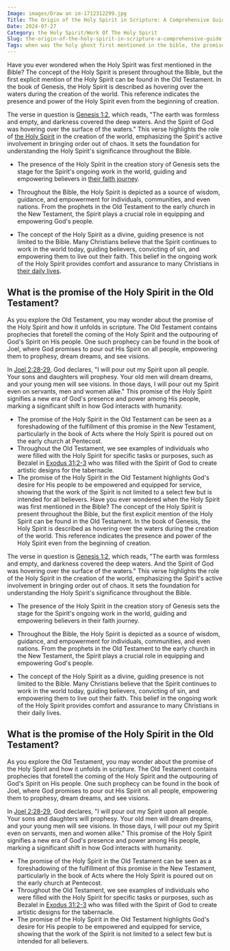 ```yaml
---
Image: images/Draw an im-1712312299.jpg
Title: The Origin of the Holy Spirit in Scripture: A Comprehensive Guide
Date: 2024-07-27
Category: the Holy Spirit/Work Of The Holy Spirit
Slug: the-origin-of-the-holy-spirit-in-scripture-a-comprehensive-guide
Tags: when was the holy ghost first mentioned in the bible, the promise of the holy spirit in the old testament, when was the holy spirit first mentioned in the bible, the first mention of the holy spirit in the bible, when is holy spirit first mentioned in bible, verses about the holy spirit in the old testament, did the holy spirit exist in the old testament, holy spirit in the old testament verses, the holy spirit, work of the holy spirit
---
```

Have you ever wondered when the Holy Spirit was first mentioned in the Bible? The concept of the Holy Spirit is present throughout the Bible, but the first explicit mention of the Holy Spirit can be found in the Old Testament. In the book of Genesis, the Holy Spirit is described as hovering over the waters during the creation of the world. This reference indicates the presence and power of the Holy Spirit even from the beginning of creation.

The verse in question is [Genesis 1:2](https://www.bibleref.com/Genesis/1/Genesis-1-2.html), which reads, "The earth was formless and empty, and darkness covered the deep waters. And the Spirit of God was hovering over the surface of the waters." This verse highlights the role of [the Holy Spirit](/praying-for-a-sick-friend-discovering-hope-and-comfort-through-faith) in the creation of the world, emphasizing the Spirit's active involvement in bringing order out of chaos. It sets the foundation for understanding the Holy Spirit's significance throughout the Bible.

- The presence of the Holy Spirit in the creation story of Genesis sets the stage for the Spirit's ongoing work in the world, guiding and empowering believers in [their faith journey](/ultimate-guide-to-planning-engaging-and-fruitful-bible-studies-for-small-groups).
  
- Throughout the Bible, the Holy Spirit is depicted as a source of wisdom, guidance, and empowerment for individuals, communities, and even nations. From the prophets in the Old Testament to the early church in the New Testament, the Spirit plays a crucial role in equipping and empowering God's people.

- The concept of the Holy Spirit as a divine, guiding presence is not limited to the Bible. Many Christians believe that the Spirit continues to work in the world today, guiding believers, convicting of sin, and empowering them to live out their faith. This belief in the ongoing work of the Holy Spirit provides comfort and assurance to many Christians in [their daily lives](/discover-the-shortest-chapter-in-the-bible-a-hidden-gem-for-christian-readers).


## What is the promise of the Holy Spirit in the Old Testament?

As you explore the Old Testament, you may wonder about the promise of the Holy Spirit and how it unfolds in scripture. The Old Testament contains prophecies that foretell the coming of the Holy Spirit and the outpouring of God's Spirit on His people. One such prophecy can be found in the book of Joel, where God promises to pour out His Spirit on all people, empowering them to prophesy, dream dreams, and see visions.

In [Joel 2:28-29](https://www.bibleref.com/Joel/2/Joel-2-28.html), God declares, "I will pour out my Spirit upon all people. Your sons and daughters will prophesy. Your old men will dream dreams, and your young men will see visions. In those days, I will pour out my Spirit even on servants, men and women alike." This promise of the Holy Spirit signifies a new era of God's presence and power among His people, marking a significant shift in how God interacts with humanity.

- The promise of the Holy Spirit in the Old Testament can be seen as a foreshadowing of the fulfillment of this promise in the New Testament, particularly in the book of Acts where the Holy Spirit is poured out on the early church at Pentecost.
- Throughout the Old Testament, we see examples of individuals who were filled with the Holy Spirit for specific tasks or purposes, such as Bezalel in [Exodus 31:2-3](https://www.bibleref.com/Exodus/31/Exodus-31-2.html) who was filled with the Spirit of God to create artistic designs for the tabernacle.
- The promise of the Holy Spirit in the Old Testament highlights God's desire for His people to be empowered and equipped for service, showing that the work of the Spirit is not limited to a select few but is intended for all believers.
Have you ever wondered when the Holy Spirit was first mentioned in the Bible? The concept of the Holy Spirit is present throughout the Bible, but the first explicit mention of the Holy Spirit can be found in the Old Testament. In the book of Genesis, the Holy Spirit is described as hovering over the waters during the creation of the world. This reference indicates the presence and power of the Holy Spirit even from the beginning of creation.

The verse in question is [Genesis 1:2](https://www.bibleref.com/Genesis/1/Genesis-1-2.html), which reads, "The earth was formless and empty, and darkness covered the deep waters. And the Spirit of God was hovering over the surface of the waters." This verse highlights the role of the Holy Spirit in the creation of the world, emphasizing the Spirit's active involvement in bringing order out of chaos. It sets the foundation for understanding the Holy Spirit's significance throughout the Bible.

- The presence of the Holy Spirit in the creation story of Genesis sets the stage for the Spirit's ongoing work in the world, guiding and empowering believers in their faith journey.
  
- Throughout the Bible, the Holy Spirit is depicted as a source of wisdom, guidance, and empowerment for individuals, communities, and even nations. From the prophets in the Old Testament to the early church in the New Testament, the Spirit plays a crucial role in equipping and empowering God's people.

- The concept of the Holy Spirit as a divine, guiding presence is not limited to the Bible. Many Christians believe that the Spirit continues to work in the world today, guiding believers, convicting of sin, and empowering them to live out their faith. This belief in the ongoing work of the Holy Spirit provides comfort and assurance to many Christians in their daily lives.


## What is the promise of the Holy Spirit in the Old Testament?

As you explore the Old Testament, you may wonder about the promise of the Holy Spirit and how it unfolds in scripture. The Old Testament contains prophecies that foretell the coming of the Holy Spirit and the outpouring of God's Spirit on His people. One such prophecy can be found in the book of Joel, where God promises to pour out His Spirit on all people, empowering them to prophesy, dream dreams, and see visions.

In [Joel 2:28-29](https://www.bibleref.com/Joel/2/Joel-2-28.html), God declares, "I will pour out my Spirit upon all people. Your sons and daughters will prophesy. Your old men will dream dreams, and your young men will see visions. In those days, I will pour out my Spirit even on servants, men and women alike." This promise of the Holy Spirit signifies a new era of God's presence and power among His people, marking a significant shift in how God interacts with humanity.

- The promise of the Holy Spirit in the Old Testament can be seen as a foreshadowing of the fulfillment of this promise in the New Testament, particularly in the book of Acts where the Holy Spirit is poured out on the early church at Pentecost.
- Throughout the Old Testament, we see examples of individuals who were filled with the Holy Spirit for specific tasks or purposes, such as Bezalel in [Exodus 31:2-3](https://www.bibleref.com/Exodus/31/Exodus-31-2.html) who was filled with the Spirit of God to create artistic designs for the tabernacle.
- The promise of the Holy Spirit in the Old Testament highlights God's desire for His people to be empowered and equipped for service, showing that the work of the Spirit is not limited to a select few but is intended for all believers.
